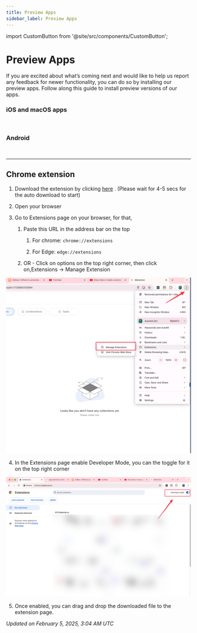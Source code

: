 ```yaml
---
title: Preview Apps
sidebar_label: Preview Apps
---
```

import CustomButton from '@site/src/components/CustomButton';

# Preview Apps

If you are excited about what’s coming next and would like to help us report any feedback for newer functionality, you can do so by installing our preview apps. Follow along this guide to install preview versions of our apps.

### iOS and macOS apps

<CustomButton
  color="#000" 
  url="https://testflight.apple.com/join/8VxCVRBH"
  title="Get from Apple Testflight"
  icon="AppleLogo" 
  weight="fill"
/><br/>

### Android

<CustomButton
  color="#000" 
  url="https://play.google.com/store/apps/details?id=io.memotron.app.twa&hl=en"
  title="Get from Play store"
  icon="GooglePlayLogo" 
  weight="fill"
/><br/>

---

## Chrome extension

1. Download the extension by clicking [here](../../src/images/memotron-docs/memotron-clipper-v0.56.4-build-3%20(1).zip) . (Please wait for 4-5 secs for the auto download to start)

2. Open your browser

3. Go to Extensions page on your browser, for that,

    1. Paste this URL in the address bar on the top

        1. For chrome: ```chrome://extensions```

        2. For Edge: ```edge://extensions```

    2. OR - Click on options on the top right corner, then click on,Extensions → Manage Extension

![Alt text](../../src/images/memotron-docs/preview-app-chrome-ext-1.webp)

4. In the Extensions page enable Developer Mode, you can the toggle for it on the top right corner

![Alt text](../../src/images/memotron-docs/preview-app-chrome-ext-2.webp)

5. Once enabled, you can drag and drop the downloaded file to the extension page.

*Updated on February 5, 2025, 3:04 AM UTC*




